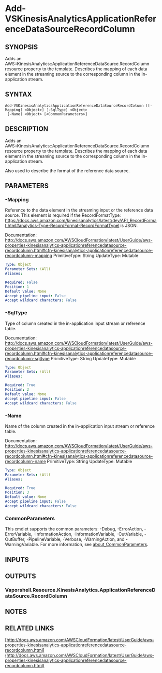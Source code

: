 # Add-VSKinesisAnalyticsApplicationReferenceDataSourceRecordColumn

## SYNOPSIS
Adds an AWS::KinesisAnalytics::ApplicationReferenceDataSource.RecordColumn resource property to the template.
Describes the mapping of each data element in the streaming source to the corresponding column in the in-application stream.

## SYNTAX

```
Add-VSKinesisAnalyticsApplicationReferenceDataSourceRecordColumn [[-Mapping] <Object>] [-SqlType] <Object>
 [-Name] <Object> [<CommonParameters>]
```

## DESCRIPTION
Adds an AWS::KinesisAnalytics::ApplicationReferenceDataSource.RecordColumn resource property to the template.
Describes the mapping of each data element in the streaming source to the corresponding column in the in-application stream.

Also used to describe the format of the reference data source.

## PARAMETERS

### -Mapping
Reference to the data element in the streaming input or the reference data source.
This element is required if the RecordFormatType: https://docs.aws.amazon.com/kinesisanalytics/latest/dev/API_RecordFormat.html#analytics-Type-RecordFormat-RecordFormatTypel is JSON.

Documentation: http://docs.aws.amazon.com/AWSCloudFormation/latest/UserGuide/aws-properties-kinesisanalytics-applicationreferencedatasource-recordcolumn.html#cfn-kinesisanalytics-applicationreferencedatasource-recordcolumn-mapping
PrimitiveType: String
UpdateType: Mutable

```yaml
Type: Object
Parameter Sets: (All)
Aliases:

Required: False
Position: 1
Default value: None
Accept pipeline input: False
Accept wildcard characters: False
```

### -SqlType
Type of column created in the in-application input stream or reference table.

Documentation: http://docs.aws.amazon.com/AWSCloudFormation/latest/UserGuide/aws-properties-kinesisanalytics-applicationreferencedatasource-recordcolumn.html#cfn-kinesisanalytics-applicationreferencedatasource-recordcolumn-sqltype
PrimitiveType: String
UpdateType: Mutable

```yaml
Type: Object
Parameter Sets: (All)
Aliases:

Required: True
Position: 2
Default value: None
Accept pipeline input: False
Accept wildcard characters: False
```

### -Name
Name of the column created in the in-application input stream or reference table.

Documentation: http://docs.aws.amazon.com/AWSCloudFormation/latest/UserGuide/aws-properties-kinesisanalytics-applicationreferencedatasource-recordcolumn.html#cfn-kinesisanalytics-applicationreferencedatasource-recordcolumn-name
PrimitiveType: String
UpdateType: Mutable

```yaml
Type: Object
Parameter Sets: (All)
Aliases:

Required: True
Position: 3
Default value: None
Accept pipeline input: False
Accept wildcard characters: False
```

### CommonParameters
This cmdlet supports the common parameters: -Debug, -ErrorAction, -ErrorVariable, -InformationAction, -InformationVariable, -OutVariable, -OutBuffer, -PipelineVariable, -Verbose, -WarningAction, and -WarningVariable. For more information, see [about_CommonParameters](http://go.microsoft.com/fwlink/?LinkID=113216).

## INPUTS

## OUTPUTS

### Vaporshell.Resource.KinesisAnalytics.ApplicationReferenceDataSource.RecordColumn
## NOTES

## RELATED LINKS

[http://docs.aws.amazon.com/AWSCloudFormation/latest/UserGuide/aws-properties-kinesisanalytics-applicationreferencedatasource-recordcolumn.html](http://docs.aws.amazon.com/AWSCloudFormation/latest/UserGuide/aws-properties-kinesisanalytics-applicationreferencedatasource-recordcolumn.html)

